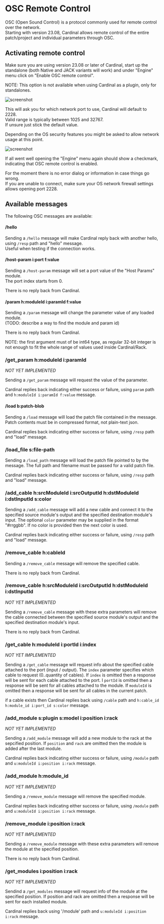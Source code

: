# OSC Remote Control

OSC (Open Sound Control) is a protocol commonly used for remote control over the network.  
Starting with version 23.08, Cardinal allows remote control of the entire patch/project and individual parameters through OSC.

## Activating remote control

Make sure you are using version 23.08 or later of Cardinal, start up the standalone (both Native and JACK variants will work) and under "Engine" menu click on "Enable OSC remote control".

NOTE: This option is not available when using Cardinal as a plugin, only for standalones.

![screenshot](Docs_Remote-Control-1.png "Screenshot")

This will ask you for which network port to use, Cardinal will default to 2228.  
Valid range is typically between 1025 and 32767.  
If unsure just stick the default value.

Depending on the OS security features you might be asked to allow network usage at this point.

![screenshot](Docs_Remote-Control-2.png "Screenshot")

If all went well opening the "Engine" menu again should show a checkmark, indicating that OSC remote control is enabled.

For the moment there is no error dialog or information in case things go wrong.  
If you are unable to connect, make sure your OS network firewall settings allows opening port 2228.

## Available messages

The following OSC messages are available:

#### /hello

Sending a `/hello` message will make Cardinal reply back with another hello, using `/resp` path and "hello" message.  
Useful when testing if the connection works.

#### /host-param i:port f:value

Sending a `/host-param` message will set a port value of the "Host Params" module.  
The port index starts from 0.

There is no reply back from Cardinal.

#### /param h:moduleId i:paramId f:value

Sending a `/param` message will change the parameter value of any loaded module.  
(TODO: describe a way to find the module and param id)

There is no reply back from Cardinal.

NOTE: the first argument must of be int64 type, as regular 32-bit integer is not enough to fit the whole range of values used inside Cardinal/Rack.

### /get_param h:moduleId i:paramId
*NOT YET IMPLEMENTED*

Sending a `/get_param` message will request the value of the parameter.

Cardinal replies back indicating either success or failure, using `param` path and `h:moduleId i:paramId f:value` message.

#### /load b:patch-blob

Sending a `/load` message will load the patch file contained in the message.  
Patch contents must be in compressed format, not plain-text json.

Cardinal replies back indicating either success or failure, using `/resp` path and "load" message.

### /load_file s:file-path

Sending a `/load_path` message will load the patch file pointed to by the message.
The full path and filename must be passed for a valid patch file.

Cardinal replies back indicating either success or failure, using `/resp` path and "load" message.

### /add_cable h:srcModuleId i:srcOutputId h:dstModuleId i:dstInputId s:color

Sending a `/add_cable` message will add a new cable and connect it to the specified source module's output and the specified destination module's input.
The optional `color` parameter may be supplied in the format "#rrggbb". If no color is provided then the next color is used.

Cardinal replies back indicating either success or failure, using `/resp` path and "load" message.

### /remove_cable h:cableId

Sending a `/remove_cable` message will remove the specified cable.

There is no reply back from Cardinal.

### /remove_cable h:srcModuleId i:srcOutputId h:dstModuleId i:dstInputId
*NOT YET IMPLEMENTED*

Sending a `/remove_cable` message with these extra parameters will remove the cable connected between the specified source module's output and the specified destination module's input.

There is no reply back from Cardinal.

### /get_cable h:moduleId i:portId i:index
*NOT YET IMPLEMENTED*

Sending a `/get_cable` message will request info about the specified cable attached to the port (input / output). The `index` parameter specifies which cable to request (0..quantity of cables).
If `index` is omitted then a response will be sent for each cable attached to the port. I `portId` is omitted then a response will be sent for all cables attached to the module. If `moduleId` is omitted then a response will be sent for all cables in the current patch.

if a cable exists then Cardinal replies back using `/cable` path and `h:cable_id h:module_id i:port_id s:color` message.

### /add_module s:plugin s:model i:position i:rack
*NOT YET IMPLEMENTED*

Sending a `/add_module` message will add a new module to the rack at the sepcified position. If `position` and `rack` are omitted then the module is added after the last module.

Cardinal replies back indicating either success or failure, using `/module` path and `u:moduleId i:position i:rack`  message.

### /add_module h:module_id
*NOT YET IMPLEMENTED*

Sending a `/remove_module` message will remove the specified module.

Cardinal replies back indicating either success or failure, using `/module` path and `u:moduleId i:position i:rack`  message.

### /remove_module i:position i:rack
*NOT YET IMPLEMENTED*

Sending a `/remove_module` message with these extra parameters will remove the module at the specified position.

There is no reply back from Cardinal.

### /get_modules i:position i:rack
*NOT YET IMPLEMENTED*

Sendind a `/get_modules` message will request info of the module at the specified position. If position and rack are omitted then a response will be sent for each installed module.

Cardinal replies back using '/module' path and `u:moduleId i:position i:rack` message.
